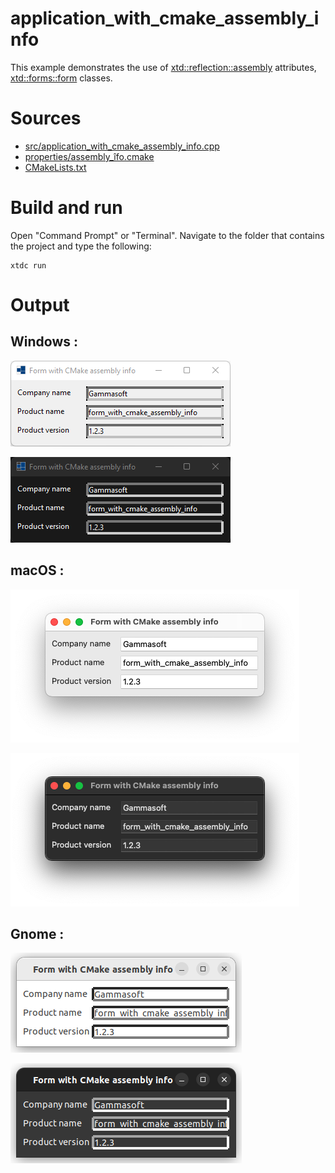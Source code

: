 # application_with_cmake_assembly_info

This example demonstrates the use of [xtd::reflection::assembly](https://gammasoft71.github.io/xtd/reference_guides/latest/classxtd_1_1reflection_1_1assembly.html) attributes, [xtd::forms::form](https://gammasoft71.github.io/xtd/reference_guides/latest/classxtd_1_1forms_1_1form.html) classes.

# Sources

* [src/application_with_cmake_assembly_info.cpp](src/application_with_cmake_assembly_info.cpp)
* [properties/assembly_îfo.cmake](properties/assembly_îfo.cmake)
* [CMakeLists.txt](CMakeLists.txt)

# Build and run

Open "Command Prompt" or "Terminal". Navigate to the folder that contains the project and type the following:

```shell
xtdc run
```

# Output

## Windows :

![Screenshot](../../../../docs/pictures/examples/application_with_cmake_assembly_info_w.png)

![Screenshot](../../../../docs/pictures/examples/application_with_cmake_assembly_info_wd.png)

## macOS :

![Screenshot](../../../../docs/pictures/examples/application_with_cmake_assembly_info_m.png)

![Screenshot](../../../../docs/pictures/examples/application_with_cmake_assembly_info_md.png)

## Gnome :

![Screenshot](../../../../docs/pictures/examples/application_with_cmake_assembly_info_g.png)

![Screenshot](../../../../docs/pictures/examples/application_with_cmake_assembly_info_gd.png)
